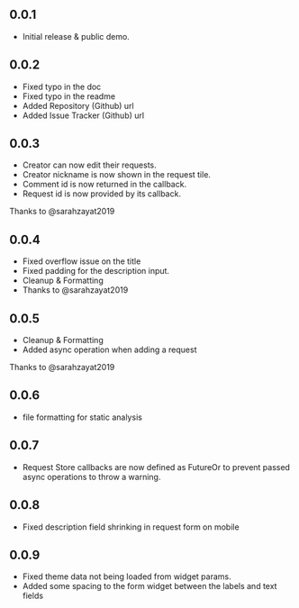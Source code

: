 ## 0.0.1

- Initial release & public demo.

## 0.0.2

- Fixed typo in the doc
- Fixed typo in the readme
- Added Repository (Github) url
- Added Issue Tracker (Github) url

## 0.0.3

- Creator can now edit their requests.
- Creator nickname is now shown in the request tile.
- Comment id is now returned in the callback.
- Request id is now provided by its callback.

Thanks to @sarahzayat2019

## 0.0.4

- Fixed overflow issue on the title
- Fixed padding for the description input.
- Cleanup & Formatting
- Thanks to @sarahzayat2019

## 0.0.5

- Cleanup & Formatting
- Added async operation when adding a request

Thanks to @sarahzayat2019

## 0.0.6

- file formatting for static analysis

## 0.0.7

- Request Store callbacks are now defined as FutureOr to prevent passed async operations to throw a warning.

## 0.0.8

- Fixed description field shrinking in request form on mobile

## 0.0.9

- Fixed theme data not being loaded from widget params.
- Added some spacing to the form widget between the labels and text fields
